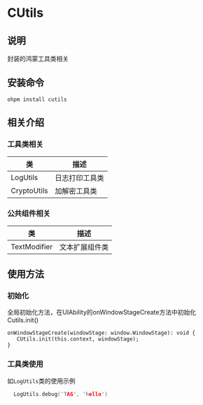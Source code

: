 # CUtils

## 说明
封装的鸿蒙工具类相关

## 安装命令
`ohpm install cutils`


## 相关介绍
### 工具类相关

| 类           | 描述      |
|-------------|---------|
| LogUtils    | 日志打印工具类 |
| CryptoUtils | 加解密工具类  |

### 公共组件相关

| 类            | 描述      |
|--------------|---------|
| TextModifier | 文本扩展组件类 |

## 使用方法
### 初始化
全局初始化方法，在UIAbility的onWindowStageCreate方法中初始化 Cutils.init()
```
onWindowStageCreate(windowStage: window.WindowStage): void {
   CUtils.init(this.context, windowStage);  
}
```
### 工具类使用
如`LogUtils`类的使用示例
```c
  LogUtils.debug('TAG', 'hello')
```